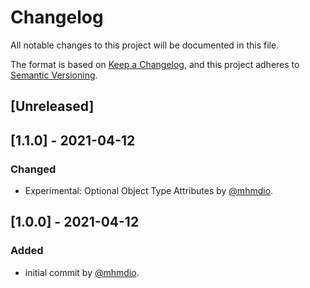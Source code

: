 # Changelog

All notable changes to this project will be documented in this file.

The format is based on [Keep a Changelog](https://keepachangelog.com/en/1.0.0/),
and this project adheres to [Semantic Versioning](https://semver.org/spec/v2.0.0.html).

## [Unreleased]

## [1.1.0] - 2021-04-12

### Changed

- Experimental: Optional Object Type Attributes by [@mhmdio](https://github.com/mhmdio).

## [1.0.0] - 2021-04-12

### Added

- initial commit by [@mhmdio](https://github.com/mhmdio).
